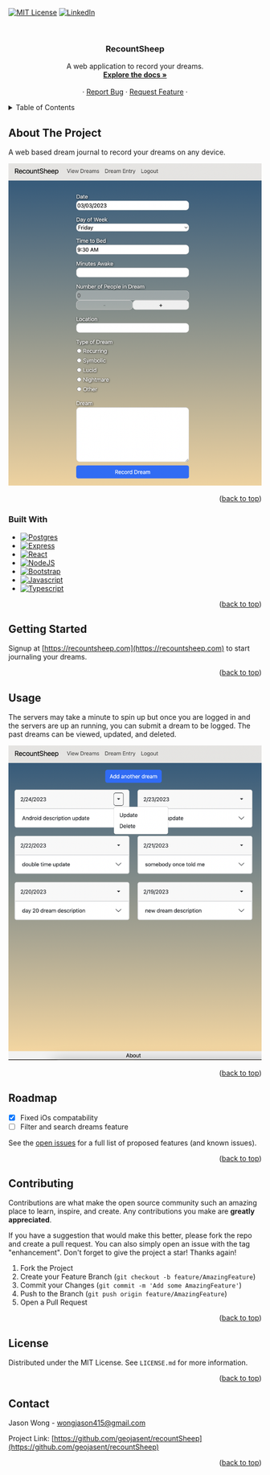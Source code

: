[![MIT License][license-shield]][license-url] [![LinkedIn][linkedin-shield]][linkedin-url]

<!-- PROJECT LOGO -->
<br />
<div align="center">
  <a href="https://github.com/geojasent/recountSheep">
<!--     <img src="images/logo.png" alt="Logo" width="80" height="80"> -->
  </a>
  
<h3 align="center">RecountSheep</h3>

  <p align="center">
    A web application to record your dreams.
    <br />
    <a href="https://github.com/geojasent/recountSheep"><strong>Explore the docs »</strong></a>
    <br />
    <br />
    ·
    <a href="https://github.com/geojasent/recountSheep/issues">Report Bug</a>
    ·
    <a href="https://github.com/geojasent/recountSheep/issues">Request Feature</a>
    ·
  </p>
</div>
<!-- TABLE OF CONTENTS -->
<details>
  <summary>Table of Contents</summary>
  <ol>
    <li>
      <a href="#about-the-project">About The Project</a>
      <ul>
        <li><a href="#built-with">Built With</a></li>
      </ul>
    </li>
    <li>
      <a href="#getting-started">Getting Started</a>
    </li>
    <li><a href="#usage">Usage</a></li>
    <li><a href="#roadmap">Roadmap</a></li>
    <li><a href="#contributing">Contributing</a></li>
    <li><a href="#license">License</a></li>
    <li><a href="#contact">Contact</a></li>
    <li><a href="#acknowledgments">Acknowledgments</a></li>
  </ol>
</details>

<!-- ABOUT THE PROJECT -->

## About The Project

A web based dream journal to record your dreams on any device.

[![dreamentry][dreamentry-screenshot]](https://recountsheep.com)

<p align="right">(<a href="#readme-top">back to top</a>)</p>

### Built With

-   [![Postgres][postgres.org]][mongodb-url]
-   [![Express][express.js]][express.js-url]
-   [![React][react.js]][react-url]
-   [![NodeJS][nodejs.js]][nodejs-url]
-   [![Bootstrap][bootstrap.com]][bootstrap-url]
-   [![Javascript][javascript.js]][javascript-url]
-   [![Typescript][typescript.ts]][typescript-url]

<p align="right">(<a href="#readme-top">back to top</a>)</p>

<!-- GETTING STARTED -->

## Getting Started

Signup at [https://recountsheep.com](https://recountsheep.com) to start journaling your dreams.

<p align="right">(<a href="#readme-top">back to top</a>)</p>

<!-- USAGE EXAMPLES -->

## Usage

The servers may take a minute to spin up but once you are logged in and the servers are up an running, you can submit a dream to be logged. The past dreams can be viewed, updated, and deleted.

[![viewdream][viewdream-screenshot]](https://recountsheep.com)

<p align="right">(<a href="#readme-top">back to top</a>)</p>

<!-- ROADMAP -->

## Roadmap

-   [x] Fixed iOs compatability
-   [ ] Filter and search dreams feature

See the [open issues](https://github.com/geojasent/recountSheep/issues) for a full list of proposed features (and known issues).

<p align="right">(<a href="#readme-top">back to top</a>)</p>

<!-- CONTRIBUTING -->

## Contributing

Contributions are what make the open source community such an amazing place to learn, inspire, and create. Any contributions you make are **greatly appreciated**.

If you have a suggestion that would make this better, please fork the repo and create a pull request. You can also simply open an issue with the tag "enhancement". Don't forget to give the project a
star! Thanks again!

1. Fork the Project
2. Create your Feature Branch (`git checkout -b feature/AmazingFeature`)
3. Commit your Changes (`git commit -m 'Add some AmazingFeature'`)
4. Push to the Branch (`git push origin feature/AmazingFeature`)
5. Open a Pull Request

<p align="right">(<a href="#readme-top">back to top</a>)</p>

<!-- LICENSE -->

## License

Distributed under the MIT License. See `LICENSE.md` for more information.

<p align="right">(<a href="#readme-top">back to top</a>)</p>

<!-- CONTACT -->

## Contact

Jason Wong - wongjason415@gmail.com

Project Link: [https://github.com/geojasent/recountSheep](https://github.com/geojasent/recountSheep)

<p align="right">(<a href="#readme-top">back to top</a>)</p>

<!-- MARKDOWN LINKS & IMAGES -->

[dreamentry-screenshot]: images/dreamentry.png
[viewdream-screenshot]: images/viewdream.png
[license-shield]: https://img.shields.io/github/license/geojasent/recountsheep.svg?style=for-the-badge
[license-url]: https://github.com/geojasent/recountSheep/blob/master/LICENSE.txt
[linkedin-shield]: https://img.shields.io/badge/-LinkedIn-black.svg?style=for-the-badge&logo=linkedin&colorB=555
[linkedin-url]: https://linkedin.com/in/linkedin_username
[javascript.js]: https://img.shields.io/badge/javascript-%23323330.svg?style=for-the-badge&logo=javascript&logoColor=%23F7DF1E
[javascript-url]: https://www.javascript.com/
[typescript.ts]: https://img.shields.io/badge/typescript-%23007ACC.svg?style=for-the-badge&logo=typescript&logoColor=white
[typescript-url]: https://www.typescriptlang.org/
[nodejs.js]: https://img.shields.io/badge/node.js-6DA55F?style=for-the-badge&logo=node.js&logoColor=white
[nodejs-url]: https://nodejs.org/en/
[express.js]: https://img.shields.io/badge/express.js-%23404d59.svg?style=for-the-badge&logo=express&logoColor=%2361DAFB
[express.js-url]: https://expressjs.com/
[mongodb.com]: https://img.shields.io/badge/MongoDB-%234ea94b.svg?style=for-the-badge&logo=mongodb&logoColor=white
[mongodb-url]: https://www.mongodb.com/
[postgres.org]: https://img.shields.io/badge/postgres-%23316192.svg?style=for-the-badge&logo=postgresql&logoColor=white
[postgres-url]: https://www.postgresql.org/
[react.js]: https://img.shields.io/badge/React-20232A?style=for-the-badge&logo=react&logoColor=61DAFB
[react-url]: https://reactjs.org/
[bootstrap.com]: https://img.shields.io/badge/Bootstrap-563D7C?style=for-the-badge&logo=bootstrap&logoColor=white
[bootstrap-url]: https://getbootstrap.com
